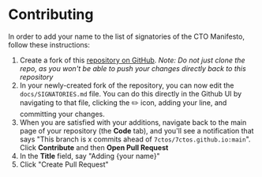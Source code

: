# Contributing

In order to add your name to the list of signatories of the CTO Manifesto, follow these instructions:

1. Create a fork of this [repository on GitHub](https://github.com/7ctos/7ctos.github.io). _Note: Do not just clone the repo, as you won't be able to push your changes directly back to this repository_
2. In your newly-created fork of the repository, you can now edit the `docs/SIGNATORIES.md` file. You can do this directly in the Github UI by navigating to that file, clicking the ✏️ icon, adding your line, and committing your changes.
3. When you are satisfied with your additions, navigate back to the main page of your repository (the **Code** tab), and you'll see a notification that says "This branch is x commits ahead of `7ctos/7ctos.github.io:main`". Click **Contribute** and then **Open Pull Request**
4. In the **Title** field, say "Adding {your name}"
5. Click "Create Pull Request"